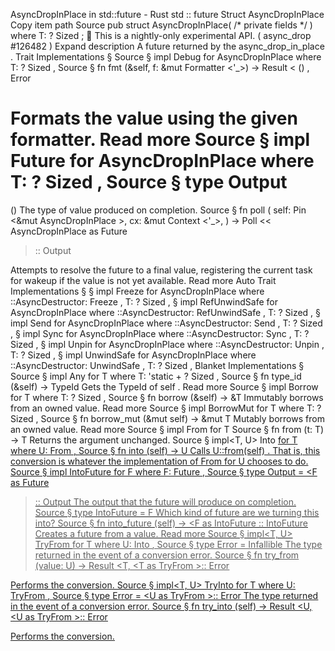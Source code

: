 AsyncDropInPlace in std::future - Rust
std
::
future
Struct
AsyncDropInPlace
Copy item path
Source
pub struct AsyncDropInPlace<T>(
/* private fields */
)
where
    T: ?
Sized
;
🔬
This is a nightly-only experimental API. (
async_drop
#126482
)
Expand description
A future returned by the
async_drop_in_place
.
Trait Implementations
§
Source
§
impl<T>
Debug
for
AsyncDropInPlace
<T>
where
    T: ?
Sized
,
Source
§
fn
fmt
(&self, f: &mut
Formatter
<'_>) ->
Result
<
()
,
Error
>
Formats the value using the given formatter.
Read more
Source
§
impl<T>
Future
for
AsyncDropInPlace
<T>
where
    T: ?
Sized
,
Source
§
type
Output
=
()
The type of value produced on completion.
Source
§
fn
poll
(
    self:
Pin
<&mut
AsyncDropInPlace
<T>>,
    cx: &mut
Context
<'_>,
) ->
Poll
<<
AsyncDropInPlace
<T> as
Future
>::
Output
>
Attempts to resolve the future to a final value, registering
the current task for wakeup if the value is not yet available.
Read more
Auto Trait Implementations
§
§
impl<T>
Freeze
for
AsyncDropInPlace
<T>
where
    <T as AsyncDestruct>::AsyncDestructor:
Freeze
,
    T: ?
Sized
,
§
impl<T>
RefUnwindSafe
for
AsyncDropInPlace
<T>
where
    <T as AsyncDestruct>::AsyncDestructor:
RefUnwindSafe
,
    T: ?
Sized
,
§
impl<T>
Send
for
AsyncDropInPlace
<T>
where
    <T as AsyncDestruct>::AsyncDestructor:
Send
,
    T: ?
Sized
,
§
impl<T>
Sync
for
AsyncDropInPlace
<T>
where
    <T as AsyncDestruct>::AsyncDestructor:
Sync
,
    T: ?
Sized
,
§
impl<T>
Unpin
for
AsyncDropInPlace
<T>
where
    <T as AsyncDestruct>::AsyncDestructor:
Unpin
,
    T: ?
Sized
,
§
impl<T>
UnwindSafe
for
AsyncDropInPlace
<T>
where
    <T as AsyncDestruct>::AsyncDestructor:
UnwindSafe
,
    T: ?
Sized
,
Blanket Implementations
§
Source
§
impl<T>
Any
for T
where
    T: 'static + ?
Sized
,
Source
§
fn
type_id
(&self) ->
TypeId
Gets the
TypeId
of
self
.
Read more
Source
§
impl<T>
Borrow
<T> for T
where
    T: ?
Sized
,
Source
§
fn
borrow
(&self) ->
&T
Immutably borrows from an owned value.
Read more
Source
§
impl<T>
BorrowMut
<T> for T
where
    T: ?
Sized
,
Source
§
fn
borrow_mut
(&mut self) ->
&mut T
Mutably borrows from an owned value.
Read more
Source
§
impl<T>
From
<T> for T
Source
§
fn
from
(t: T) -> T
Returns the argument unchanged.
Source
§
impl<T, U>
Into
<U> for T
where
    U:
From
<T>,
Source
§
fn
into
(self) -> U
Calls
U::from(self)
.
That is, this conversion is whatever the implementation of
From
<T> for U
chooses to do.
Source
§
impl<F>
IntoFuture
for F
where
    F:
Future
,
Source
§
type
Output
= <F as
Future
>::
Output
The output that the future will produce on completion.
Source
§
type
IntoFuture
= F
Which kind of future are we turning this into?
Source
§
fn
into_future
(self) -> <F as
IntoFuture
>::
IntoFuture
Creates a future from a value.
Read more
Source
§
impl<T, U>
TryFrom
<U> for T
where
    U:
Into
<T>,
Source
§
type
Error
=
Infallible
The type returned in the event of a conversion error.
Source
§
fn
try_from
(value: U) ->
Result
<T, <T as
TryFrom
<U>>::
Error
>
Performs the conversion.
Source
§
impl<T, U>
TryInto
<U> for T
where
    U:
TryFrom
<T>,
Source
§
type
Error
= <U as
TryFrom
<T>>::
Error
The type returned in the event of a conversion error.
Source
§
fn
try_into
(self) ->
Result
<U, <U as
TryFrom
<T>>::
Error
>
Performs the conversion.